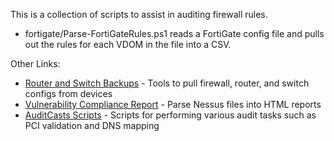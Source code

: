 This is a collection of scripts to assist in auditing firewall rules.

* fortigate/Parse-FortiGateRules.ps1 reads a FortiGate config file and pulls out the rules for each VDOM in the file into a CSV. 

Other Links:
* [Router and Switch Backups](https://github.com/robvandenbrink/rtrbk) - Tools to pull firewall, router, and switch configs from devices
* [Vulnerability Compliance Report](https://github.com/Shellntel/vcr) - Parse Nessus files into HTML reports
* [AuditCasts Scripts](https://github.com/dhoelzer/AuditcastsScripts) - Scripts for performing various audit tasks such as PCI validation and DNS mapping